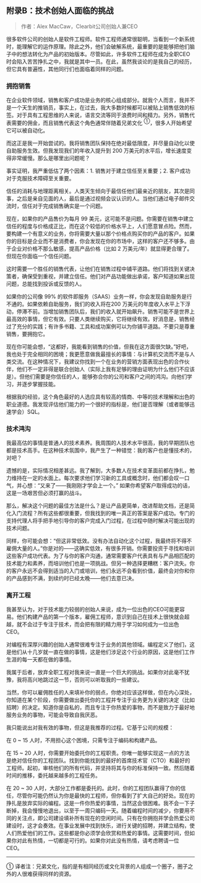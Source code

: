 ## 附录B：技术创始人面临的挑战
> 作者：Alex MacCaw，Clearbit公司创始人兼CEO

很多软件公司的创始人是软件工程师。软件工程师通常很聪明，当看到一个新系统时，能理解它的运作原理。除此之外，他们会破解系统，最重要的是能够把他们脑子中的想法转化为产品的初始版本。尽管如此，许多软件工程师在成为全职CEO时会陷入苦苦挣扎之中，我就是其中一员。在此，虽然我谈论的是我自己的经历，但它具有普遍性，其他同行们也面临着同样的问题。

### 拥抱销售
在企业软件领域，销售和客户成功是业务的核心组成部分。就我个人而言，我并不是一个天生的推销员，事实上，在过去，我大多数时候都可以被贴上销售低效的标签。对于具有工程思维的人来说，语言交流等同于浪费时间和精力。另外，销售代表需要的佣金，而且销售代表这个角色通常伴随着兄弟文化 <sup>①</sup>，很多人开始希望它可以被自动化。

而这正是我一开始尝试的。我将销售团队保持在绝对最低限度，并尽量自动化以使自助服务生效。但我发现我们的年收入提升到 200 万美元的水平后，增长速度变得非常缓慢。那么是哪里出问题呢？

事实证明，我严重低估了两个因素：1. 销售对于建立信任至关重要；2. 客户成功对于克服技术障碍至关重要。

信任的消耗与地理距离相关。人类天生倾向于最信任他们最亲近的朋友，其次是同事，之后是亲自见面的人，最后是通过视频会议认识的人。当他们通过电子邮件交流时，信任对于完成销售确实是一个问题。

现在，如果你的产品售价为每月 99 美元，这可能不是问题。你需要在销售中建立信任的程度与价格成正比，而在这个较低的价格水平上，人们愿意冒点险。然而，要构建一个有意义的业务，你将需要大量以那个价格点购买你的产品的客户。如果你的目标是企业而不是消费者，你会发现在你的市场中，这样的客户还不够多。由于企业对价格不那么敏感，提高产品价格（比如 2 万美元/年）就显得更合理了。但现在你面临一个信任问题。

这时需要一个胜任的销售代表，让他们在销售过程中铺平道路。他们将找到关键决策者，确保受到重视，并建立信任。他们对产品功能做出承诺，客户知道如果出现问题，总能找到投诉或反馈的人。

如果你的公司像 99% 的软件即服务（SAAS）业务一样，你会发现自助服务是行不通的。如果依赖自助服务，我们的收入将在200 万美元的年度收入水平上下浮动，停滞不前。当增加销售团队后，我们的收入就开始飙升。销售可能不是世界上最高效的事情，但它有效。只要人类继续购买，它将继续有效。好消息是，销售经过了充分的实践；有许多书籍、工具和成功案例可以为你铺平道路。不要只是尊重销售，要拥抱它。

现在你可能会想，“这都好，我能看到销售的价值，但我在这方面很欠缺。”好吧，我也处于完全相同的困境；我更愿意做我最擅长的事情：与计算机交流而不是与人类交流。在这种情况下，我建议你找到一个在业务的营销方面表现出色的合作伙伴，他们不一定非得是联合创始人（实际上我有足够的理由证明为什么他们不应该是）。但他们需要是你信任的人，能够弥合你的公司和客户之间的鸿沟。向他们学习，并逐步掌握技能。

根据我的经验，这个角色最好的人选应具有较高的情商、中等的技术理解和出色的职业道德。我发现评估他们能力的一个很好的指标是，他们是否理解（或者能够迅速学会）SQL。


### 技术鸿沟
我最高估的事情是普通人的技术素养。我周围的人技术水平很高，我的早期团队也都是技术高手。在这种技术氛围中，我产生了一种错觉：我的客户也是懂技术的，对吧？

遗憾的是，实际情况相差甚远。我了解到，大多数人在技术变革面前都在挣扎，勉力维持在一定的水面上。每次要求他们学习新的工具或概念时，他们都会叹一口气，并心想：“又来了——我刚刚才学会上一个。” 如果你希望客户取得成功的话，这是一场艰苦但必须打赢的战斗。

那么，解决这个问题的最佳方法是什么？是让产品更简单，改进帮助文档，还是简化入门流程？所有这些都很重要，但我找到的唯一真正的答案是客户成功。专门的支持代理人将手把手地引导你的客户完成入门过程，在过程中随时解决可能出现的技术问题。

同样，你可能会想：“但这非常低效。没有办法自动化这个过程，我最终将不得不雇佣大量的人。”你是对的——这确实低效，有很多开销。你需要投资于寻找和培训这些客户成功代表。为了与你的客户沟通，通常需要客户代表具有与产品相匹配的技术能力和素养，而培训他们也是一项挑战。但另一种选择更糟糕：客户流失。你的客户永远不会得到适当的入门或培训，他们永远不会看到价值，最终会对你和你的产品感到不满，到续约时已经太晚——他们去意已决。


### 离开工程
我甚至认为，对于技术能力较弱的创始人来说，成为一位出色的CEO可能更容易。他们构建产品的第一个版本，雇佣工程师，意识到自己在技术上很快就会超越，就不会过于专注于技术，而会把有限的精力用于学习如何成为一位出色CEO。

对编程有深厚兴趣的创始人通常很难专注于业务的其他领域。编程定义了他们，这是他们从十几岁就一直在做的事情，这是他们涉足这个行业的原因，这是他们工作生涯的每一天都在做的事情。

我属于后者，放弃全职工程对我来说一直是一个巨大的挑战。如果你对此毫不犹豫，我将高兴地跳过这一节，否则可以听取我的一些建议。

当然，你可以雇佣胜任的人来填补你的弱点，你绝对应该这样做，但在内心深处，你知道在某个阶段，你需要做出委托你的工程并专注于业务更为关键的决定（比如招聘）的决定。知道你是自私的，而且专注于你热爱的事物，而不是致力于最好地服务业务的事物，可能会导致自我厌恶。

我只能说出对我有效的事物，但这是我推荐的过程。它基于公司的规模：

在 0 ~ 15 人时，不用担心这个困境，只需专注于编码和构建产品。

在 15 ~ 20 人时，你需要开始委托你的工程职责。你唯一能够实现这一点的方法是绝对信任你的工程团队。找到你能找到的最好的首席技术官（CTO）和最好的工程师。起初，审核他们的所有代码，并坚持将其与你的标准保持一致。然后随着时间的推移，委托越来越多的工程任务。

在 20 ~ 30 人时，大部分工作都是委托的。此时，你的工程团队赢得了你的信任，尽管你可能仍然认为你是最快的工程师，但你看到了扩大自己的好处。现在的挣扎是放弃实际的编程。这是一件你热爱的事情，当然这会很困难。我不会一下子断掉，我会慢慢地退出，以至于一周只编码一天。随着编程时间的减少，你要用不同的关注点，即公司建设填补所有现在的空闲时间。只有在你拥抱并学会热爱公司建设时，这才会奏效。在事业发展中找到快乐，进行关键的招聘，并建立结构，使人们热爱他们的工作。这些都是你必须学会欣赏和热爱的事情。这需要时间，但如果你对此有热情，一切都是可行的。如果你对此没有热情，请考虑聘请一位CEO。
<br>


___

①  译者注：兄弟文化，指的是有相同经历或文化背景的人组成一个圈子，圈子之外的人很难获得同样的资源。
